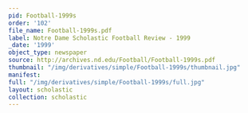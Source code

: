 ```yaml
---
pid: Football-1999s
order: '102'
file_name: Football-1999s.pdf
label: Notre Dame Scholastic Football Review - 1999
_date: '1999'
object_type: newspaper
source: http://archives.nd.edu/Football/Football-1999s.pdf
thumbnail: "/img/derivatives/simple/Football-1999s/thumbnail.jpg"
manifest:
full: "/img/derivatives/simple/Football-1999s/full.jpg"
layout: scholastic
collection: scholastic
---
```

